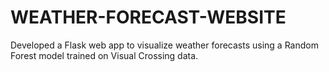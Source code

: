 # WEATHER-FORECAST-WEBSITE
Developed a Flask web app to visualize weather forecasts using a Random Forest model trained on Visual Crossing data.                           
